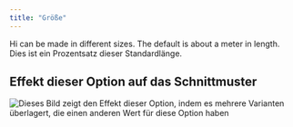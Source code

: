 ```yaml
---
title: "Größe"
---
```


Hi can be made in different sizes. The default is about a meter in length. Dies ist ein Prozentsatz dieser Standardlänge.

## Effekt dieser Option auf das Schnittmuster

![Dieses Bild zeigt den Effekt dieser Option, indem es mehrere Varianten überlagert, die einen anderen Wert für diese Option haben](hi_size_sample.svg "Effekt dieser Option auf das Schnittmuster")
